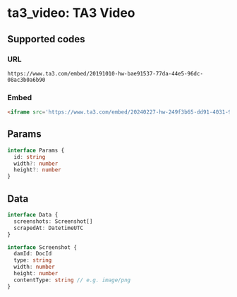 # ta3_video: TA3 Video

## Supported codes

### URL

```
https://www.ta3.com/embed/20191010-hw-bae91537-77da-44e5-96dc-08ac3b0a6b90 
```

### Embed

```html
<iframe src='https://www.ta3.com/embed/20240227-hw-249f3b65-dd91-4031-9c76-edb8bc35f80d' width='750' height='422' frameborder='0' scrolling='no'></iframe>
```

## Params

```ts
interface Params {
  id: string
  width?: number
  height?: number
}
```

## Data

```ts
interface Data {
  screenshots: Screenshot[]
  scrapedAt: DatetimeUTC
}

interface Screenshot {
  damId: DocId
  type: string
  width: number
  height: number
  contentType: string // e.g. image/png
}
```
